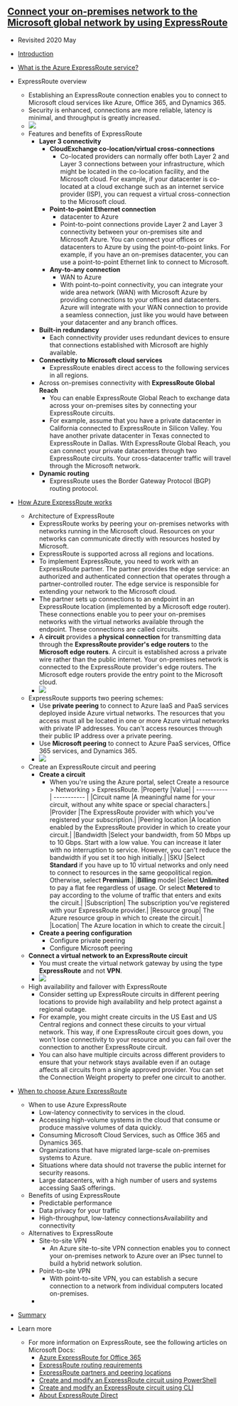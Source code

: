 ## [Connect your on-premises network to the Microsoft global network by using ExpressRoute](https://docs.microsoft.com/en-au/learn/modules/connect-on-premises-network-with-expressroute/index)
- Revisited 2020 May
- [Introduction](https://docs.microsoft.com/en-au/learn/modules/connect-on-premises-network-with-expressroute/1-introduction)
  
- [What is the Azure ExpressRoute service?](https://docs.microsoft.com/en-au/learn/modules/connect-on-premises-network-with-expressroute/2-expressroute-service)
- ExpressRoute overview
    - Establishing an ExpressRoute connection enables you to connect to Microsoft cloud services like Azure, Office 365, and Dynamics 365. 
    - Security is enhanced, connections are more reliable, latency is minimal, and throughput is greatly increased.
    - ![](2019-11-07-21-57-29.png)
  - Features and benefits of ExpressRoute
    - **Layer 3 connectivity**
      - **CloudExchange co-location/virtual cross-connections**
        - Co-located providers can normally offer both Layer 2 and Layer 3 connections between your infrastructure, which might be located in the co-location facility, and the Microsoft cloud. For example, if your datacenter is co-located at a cloud exchange such as an internet service provider (ISP), you can request a virtual cross-connection to the Microsoft cloud.
      - **Point-to-point Ethernet connection**
        - datacenter to Azure
        - Point-to-point connections provide Layer 2 and Layer 3 connectivity between your on-premises site and Microsoft Azure. You can connect your offices or datacenters to Azure by using the point-to-point links. For example, if you have an on-premises datacenter, you can use a point-to-point Ethernet link to connect to Microsoft.
      - **Any-to-any connection**
        - WAN to Azure
        - With point-to-point connectivity, you can integrate your wide area network (WAN) with Microsoft Azure by providing connections to your offices and datacenters. Azure will integrate with your WAN connection to provide a seamless connection, just like you would have between your datacenter and any branch offices.
    - **Built-in redundancy**
      - Each connectivity provider uses redundant devices to ensure that connections established with Microsoft are highly available.
    - **Connectivity to Microsoft cloud services**
      - ExpressRoute enables direct access to the following services in all regions.
    - Across on-premises connectivity with **ExpressRoute Global Reach**
      - You can enable ExpressRoute Global Reach to exchange data across your on-premises sites by connecting your ExpressRoute circuits. 
      - For example, assume that you have a private datacenter in California connected to ExpressRoute in Silicon Valley. You have another private datacenter in Texas connected to ExpressRoute in Dallas. With ExpressRoute Global Reach, you can connect your private datacenters through two ExpressRoute circuits. Your cross-datacenter traffic will travel through the Microsoft network.
    - **Dynamic routing**
      - ExpressRoute uses the Border Gateway Protocol (BGP) routing protocol.


- [How Azure ExpressRoute works](https://docs.microsoft.com/en-au/learn/modules/connect-on-premises-network-with-expressroute/3-how-expressroute-works)
  - Architecture of ExpressRoute
    - ExpressRoute works by peering your on-premises networks with networks running in the Microsoft cloud. Resources on your networks can communicate directly with resources hosted by Microsoft. 
    - ExpressRoute is supported across all regions and locations. 
    - To implement ExpressRoute, you need to work with an ExpressRoute partner. The partner provides the edge service: an authorized and authenticated connection that operates through a partner-controlled router. The edge service is responsible for extending your network to the Microsoft cloud.
    - The partner sets up connections to an endpoint in an ExpressRoute location (implemented by a Microsoft edge router). These connections enable you to peer your on-premises networks with the virtual networks available through the endpoint. These connections are called circuits.
    - A **circuit** provides a **physical connection** for transmitting data through the **ExpressRoute provider's edge routers** to the **Microsoft edge routers**. A circuit is established across a private wire rather than the public internet. Your on-premises network is connected to the ExpressRoute provider's edge routers. The Microsoft edge routers provide the entry point to the Microsoft cloud.
    - ![](2019-11-07-22-06-49.png)
  - ExpressRoute supports two peering schemes:
    - Use **private peering** to connect to Azure IaaS and PaaS services deployed inside Azure virtual networks. The resources that you access must all be located in one or more Azure virtual networks with private IP addresses. You can't access resources through their public IP address over a private peering.
    - Use **Microsoft peering** to connect to Azure PaaS services, Office 365 services, and Dynamics 365.
    - ![](2019-11-07-22-35-31.png)
  - Create an ExpressRoute circuit and peering
    - **Create a circuit**
      - When you're using the Azure portal, select Create a resource > Networking > ExpressRoute. 
          |Property	|Value|
          | ----------- | ----------- |
          |Circuit name	|A meaningful name for your circuit, without any white space or special characters.|
          |Provider	|The ExpressRoute provider with which you've registered your subscription.|
          |Peering location	|A location enabled by the ExpressRoute provider in which to create your circuit.|
          |Bandwidth	|Select your bandwidth, from 50 Mbps up to 10 Gbps. Start with a low value. You can increase it later with no interruption to service. However, you can't reduce the bandwidth if you set it too high initially.|
          |SKU	|Select **Standard** if you have up to 10 virtual networks and only need to connect to resources in the same geopolitical region. Otherwise, select **Premium**.|
          |**Billing** model	|Select **Unlimited** to pay a flat fee regardless of usage. Or select **Metered** to pay according to the volume of traffic that enters and exits the circuit.|
          |Subscription|	The subscription you've registered with your ExpressRoute provider.|
          |Resource group|	The Azure resource group in which to create the circuit.|
          |Location|	The Azure location in which to create the circuit.|
    - **Create a peering configuration**
      - Configure private peering
      - Configure Microsoft peering
  - **Connect a virtual network to an ExpressRoute circuit**
    - You must create the virtual network gateway by using the type **ExpressRoute** and not **VPN**.
    - ![](2019-11-07-22-42-04.png)
  - High availability and failover with ExpressRoute
    - Consider setting up ExpressRoute circuits in different peering locations to provide high availability and help protect against a regional outage.
    - For example, you might create circuits in the US East and US Central regions and connect these circuits to your virtual network. This way, if one ExpressRoute circuit goes down, you won't lose connectivity to your resource and you can fail over the connection to another ExpressRoute circuit.
    - You can also have multiple circuits across different providers to ensure that your network stays available even if an outage affects all circuits from a single approved provider. You can set the Connection Weight property to prefer one circuit to another.

- [When to choose Azure ExpressRoute](https://docs.microsoft.com/en-au/learn/modules/connect-on-premises-network-with-expressroute/4-choose-expressroute)
  - When to use Azure ExpressRoute
    - Low-latency connectivity to services in the cloud. 
    - Accessing high-volume systems in the cloud that consume or produce massive volumes of data quickly. 
    - Consuming Microsoft Cloud Services, such as Office 365 and Dynamics 365. 
    - Organizations that have migrated large-scale on-premises systems to Azure. 
    - Situations where data should not traverse the public internet for security reasons.
    - Large datacenters, with a high number of users and systems accessing SaaS offerings.
  - Benefits of using ExpressRoute
    - Predictable performance
    - Data privacy for your traffic
    - High-throughput, low-latency connectionsAvailability and connectivity
  - Alternatives to ExpressRoute    
    - Site-to-site VPN
      - An Azure site-to-site VPN connection enables you to connect your on-premises network to Azure over an IPsec tunnel to build a hybrid network solution.
    - Point-to-site VPN
      - With point-to-site VPN, you can establish a secure connection to a network from individual computers located on-premises.
    - 
- [Summary](https://docs.microsoft.com/en-au/learn/modules/connect-on-premises-network-with-expressroute/5-summary)
- Learn more
  - For more information on ExpressRoute, see the following articles on Microsoft Docs:
    - [Azure ExpressRoute for Office 365](https://docs.microsoft.com/office365/enterprise/azure-expressroute)
    - [ExpressRoute routing requirements](https://docs.microsoft.com/azure/expressroute/expressroute-routing)
    - [ExpressRoute partners and peering locations](https://docs.microsoft.com/azure/expressroute/expressroute-locations-provider)
    - [Create and modify an ExpressRoute circuit using PowerShell](https://docs.microsoft.com/azure/expressroute/expressroute-howto-circuit-arm)
    - [Create and modify an ExpressRoute circuit using CLI](https://docs.microsoft.com/azure/expressroute/howto-circuit-cli)
    - [About ExpressRoute Direct](https://docs.microsoft.com/azure/expressroute/expressroute-erdirect-about)



